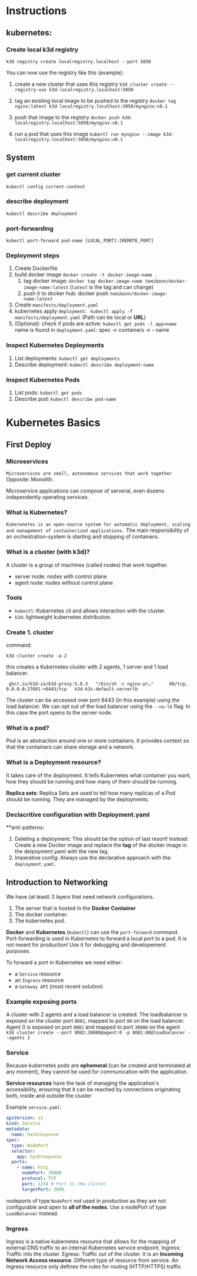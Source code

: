 # Instructions

## kubernetes:
### Create local k3d registry
 `k3d registry create localregistry.localhost --port 5050`

You can now use the registry like this (example):
1. create a new cluster that uses this registry
`k3d cluster create --registry-use k3d-localregistry.localhost:5050`

2. tag an existing local image to be pushed to the registry
`docker tag nginx:latest k3d-localregistry.localhost:5050/mynginx:v0.1`

3. push that image to the registry
`docker push k3d-localregistry.localhost:5050/mynginx:v0.1`

4. run a pod that uses this image
`kubectl run mynginx --image k3d-localregistry.localhost:5050/mynginx:v0.1`

## System
### get current cluster 
`kubectl config current-context `

### describe deployment
`kubectl describe deployment`

### port-forwarding
`kubectl port-forward pod-name [LOCAL_PORT]:[REMOTE_PORT]`

### Deployment steps 

1. Create Dockerfile
2. build docker image `docker create -t docker-image-name .` 
    1. tag docker image: `docker tag docker-image-name temibonn/docker-image-name:latest` (`latest` is the tag and can change)
    2. push it to docker hub: docker push `temibonn/docker-image-name:latest`
3. Create `manifests/deployment.yaml`
4. kubernetes apply `deployment`: ` kubectl apply -f manifests/deployment.yaml` (Path can be local or **URL**)
5. (Optional): check if pods are active: `kubectl get pods -l app=name` name is found in `deployment.yaml`: spec -> containers -> - name

### Inspect Kubernetes Deployments
1. List deployments: `kubectl get deployments`
2. Describe deployment: `kubectl describe deployment-name`


### Inspect Kubernetes Pods
1. List pods: `kubectl get pods`
2. Describe pod: `kubectl describe pod-name`

# Kubernetes Basics

## First Deploy

### Microservices
`Microservices are small, autonomous services that work together`
Opposite: Monolith.

Microservice applications can compose of serveral, even dozens independently operating services.

### What is Kubernetes?
`Kuberenetes is an open-source system for automatic deployment, scaling and management of containerized applications.`
The main responsibility of an orchestration-system is starting and stopping of containers.

### What is a cluster (with k3d)?
A cluster is a group of machines (called nodes) that work together.
- server node: nodes with control plane
- agent node: nodes without control plane


### Tools

- `kubectl`: Kubernetes cli and allows interaction with the cluster.
- `k3d`: lightweight kubernetes distribution. 

### Create 1. cluster

command: 
```console
k3d cluster create -a 2

```
this creates a Kubernetes cluster with 2 agents, 1 server and 1 load balancer.
```
 ghcr.io/k3d-io/k3d-proxy:5.8.3   "/bin/sh -c nginx-pr…"      80/tcp, 0.0.0.0:37601->6443/tcp   k3d-k3s-default-serverlb
```

The cluster can be accessed over port 6443 (in this example) using the load balancer.
We can opt out of the load balancer using the `--no-lb` flag. In this case the port opens to the server node.


### What is a pod?
Pod is an abstraction around one or more containers. It provides context so that the containers can share storage and a network.


### What is a Deployment resource?
It takes care of the deployment. It tells Kubernetes what container you want, how they should be running and how many of them should be running.

**Replica sets**: Replica Sets are used to tell how many replicas of a Pod should be running. They are managed by the deployments.

### Declacritive configuration with Deployment.yaml

**anti-patterns:
1. Deleting a deployment: This should be the option of last resort! Instead: Create a new Docker image and replace the **tag** of the docker image in the delpoyment.yaml with the new tag.
2. Imperative config: Always use the declarative approach with the `deployment.yaml`.


## Introduction to Networking

We have (at least) 3 layers that need network configurations. 
1. The server that is hosted in the **Docker Container**
2. The docker container.
3. The kubernetes pod.

**Docker** and **Kubernetes** (`kubectl`) can use the `port-forward` command.
Port-forwarding is used in Kubernetes to forward a local port to a pod. It is not meant for production! Use it for debugging and developement purposes.


To forward a port in Kubernetes we need either:
- a `Service` resource
- an `Ingress` resource
- a `Gateway API` (most recent solution)

### Example exposing ports
A cluster with 2 agents and a load balancer is created.
The loadbalancer is exposed on the cluster port `8081`, mapped to port `80` on the load balancer.
Agent 0 is exposed on port `8082` and mapped to port `30080` on the agent
` k3d cluster create --port 8082:30080@agent:0 -p 8081:80@loadbalancer --agents 2`


### Service
Because kubernetes pods are **ephemeral** (can be created and terminated at any moment), they cannot be used for communication with the application.

**Service resources** have the task of managing the application's accessibility, ensuring that it can be reached by connections originating both,
inside and outside the cluster

Example `service.yaml`:
```yaml
apiVersion: v1
kind: Service
metadata:
  name: hashresponse
spec:
  type: NodePort
  selector:
    app: hashresponse
  ports:
    - name: http
      nodePort: 30080
      protocol: TCP
      port: 1234 # Port in the cluster
      targetPort: 3000
```

nodeports of type `NodePort` not used in production as they are not configurable and open to **all of the nodes**.
Use a nodePort of type `LoadBalancer` instead.


### Ingress
Ingress is a native kubernetes resource that allows for the mapping of external DNS traffic to an internal Kubernetes service endpoint.
Ingress: Traffic into the cluster.
Egress: Traffic out of the cluster.
It is an **Incoming Network Access resource**.
Different type of resource from service.
An Ingress resource only defines the rules for routing (HTTP/HTTPS) traffic
